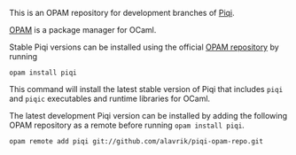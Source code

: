 This is an OPAM repository for development branches of
[Piqi](https://github.com/alavrik/piqi).

[OPAM](http://opam.ocamlpro.com/) is a package manager for OCaml.

Stable Piqi versions can be installed using the official [OPAM
repository](https://github.com/OCamlPro/opam-repository) by running

    opam install piqi

This command will install the latest stable version of Piqi that includes `piqi`
and `piqic` executables and runtime libraries for OCaml.

The latest development Piqi version can be installed by adding the following
OPAM repository as a remote before running `opam install piqi`.

    opam remote add piqi git://github.com/alavrik/piqi-opam-repo.git


